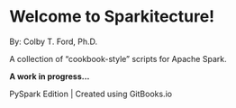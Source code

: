# Welcome to Sparkitecture!

By: Colby T. Ford, Ph.D.

A collection of “cookbook-style” scripts for Apache Spark.

**A work in progress...**

PySpark Edition \| Created using GitBooks.io


